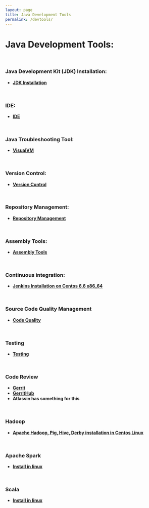 ```yaml
---
layout: page
title: Java Development Tools
permalink: /devtools/
---
```


# Java Development Tools:

<br/>

### Java Development Kit (JDK) Installation:

<ul>
    <li><strong><a href="/devtools/jdk/install/">JDK Installation</a></strong></li>
</ul>

<br/>

### IDE:

<ul>
    <li><strong><a href="/devtools/ide/" rel="nofollow">IDE</a></strong></li>
</ul>

<br/>

### Java Troubleshooting Tool:

<ul>
    <li><strong><a href="https://visualvm.github.io/" rel="nofollow">VisualVM</a></strong></li>
</ul>

<br/>

### Version Control:

<ul>
    <li><strong><a href="/devtools/version-controls/">Version Control</a></strong></li>
</ul>

<br/>

### Repository Management:

<ul>
    <li><strong><a href="/devtools/repository-management/">Repository Management</a></strong></li>
</ul>

<br/>

### Assembly Tools:

<ul>
    <li><strong><a href="/devtools/assembly-tools/">Assembly Tools</a></strong></li>
</ul>

<br/>

### Continuous integration:

<ul>
    <li><strong><a href="/devtools/cicd/jenkins/">Jenkins Installation on Centos 6.6 x86_64</a></strong></li>
</ul>

<br/>

### Source Code Quality Management

<ul>
    <li><strong><a href="/devtools/code-quality/">Code Quality</a></strong></li>
</ul>

<br/>

### Testing

<ul>
    <li><strong><a href="/devtools/testing/">Testing</a></strong></li>
</ul>

<br/>

### Code Review

<ul>
    <li><strong><a href="https://www.youtube.com/watch?v=Wxx8XndqZ7A" rel="nofollow">Gerrit</a></strong></li>
    <li><strong><a href="https://www.youtube.com/watch?v=jeWTvDad6VM" rel="nofollow">GerritHub</a></strong></li>
    <li><strong>Atlassin has something for this</strong></li>
</ul>


<br/>

### Hadoop

<ul>
    <li><strong><a href="/devtools/hadoop/install/linux/">Apache Hadoop, Pig, Hive, Derby installation in Centos Linux</a></strong></li>
</ul>


<br/>

### Apache Spark

<ul>
    <li><strong><a href="/devtools/spark/install/linux/">Install in linux</a></strong></li>
</ul>


<br/>

### Scala

<ul>
    <li><strong><a href="/devtools/scala/install/linux/">Install in linux</a></strong></li>
</ul>